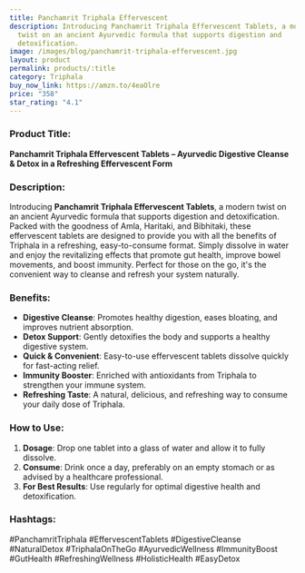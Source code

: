 ```yaml
---
title: Panchamrit Triphala Effervescent
description: Introducing Panchamrit Triphala Effervescent Tablets, a modern
  twist on an ancient Ayurvedic formula that supports digestion and
  detoxification.
image: /images/blog/panchamrit-triphala-effervescent.jpg
layout: product
permalink: products/:title
category: Triphala
buy_now_link: https://amzn.to/4eaOlre
price: "358"
star_rating: "4.1"
---
```

### Product Title:
**Panchamrit Triphala Effervescent Tablets – Ayurvedic Digestive Cleanse & Detox in a Refreshing Effervescent Form**

### Description:
Introducing **Panchamrit Triphala Effervescent Tablets**, a modern twist on an ancient Ayurvedic formula that supports digestion and detoxification. Packed with the goodness of Amla, Haritaki, and Bibhitaki, these effervescent tablets are designed to provide you with all the benefits of Triphala in a refreshing, easy-to-consume format. Simply dissolve in water and enjoy the revitalizing effects that promote gut health, improve bowel movements, and boost immunity. Perfect for those on the go, it's the convenient way to cleanse and refresh your system naturally.

### Benefits:
- **Digestive Cleanse**: Promotes healthy digestion, eases bloating, and improves nutrient absorption.
- **Detox Support**: Gently detoxifies the body and supports a healthy digestive system.
- **Quick & Convenient**: Easy-to-use effervescent tablets dissolve quickly for fast-acting relief.
- **Immunity Booster**: Enriched with antioxidants from Triphala to strengthen your immune system.
- **Refreshing Taste**: A natural, delicious, and refreshing way to consume your daily dose of Triphala.

### How to Use:
1. **Dosage**: Drop one tablet into a glass of water and allow it to fully dissolve.
2. **Consume**: Drink once a day, preferably on an empty stomach or as advised by a healthcare professional.
3. **For Best Results**: Use regularly for optimal digestive health and detoxification.

### Hashtags:
#PanchamritTriphala #EffervescentTablets #DigestiveCleanse #NaturalDetox #TriphalaOnTheGo #AyurvedicWellness #ImmunityBoost #GutHealth #RefreshingWellness #HolisticHealth #EasyDetox
